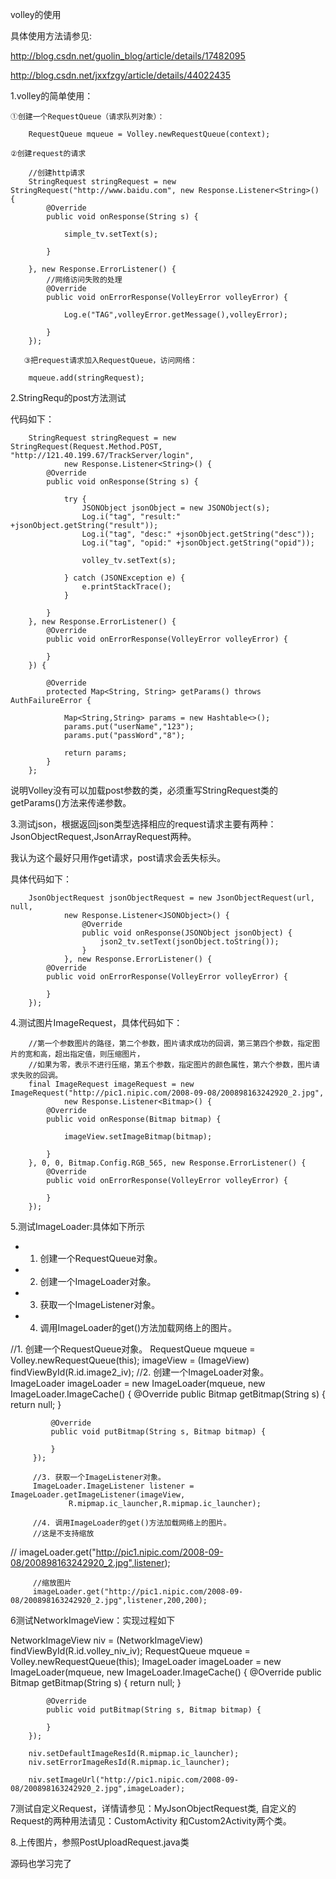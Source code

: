 volley的使用

具体使用方法请参见:

http://blog.csdn.net/guolin_blog/article/details/17482095


http://blog.csdn.net/jxxfzgy/article/details/44022435


1.volley的简单使用：

    ①创建一个RequestQueue（请求队列对象）：

        RequestQueue mqueue = Volley.newRequestQueue(context);

    ②创建request的请求

        //创建http请求
        StringRequest stringRequest = new StringRequest("http://www.baidu.com", new Response.Listener<String>() {
            @Override
            public void onResponse(String s) {

                simple_tv.setText(s);

            }

        }, new Response.ErrorListener() {
            //网络访问失败的处理
            @Override
            public void onErrorResponse(VolleyError volleyError) {

                Log.e("TAG",volleyError.getMessage(),volleyError);

            }
        });

       ③把request请求加入RequestQueue，访问网络：

        mqueue.add(stringRequest);

2.StringRequ的post方法测试

代码如下：

        StringRequest stringRequest = new StringRequest(Request.Method.POST, "http://121.40.199.67/TrackServer/login",
                new Response.Listener<String>() {
            @Override
            public void onResponse(String s) {

                try {
                    JSONObject jsonObject = new JSONObject(s);
                    Log.i("tag", "result:" +jsonObject.getString("result"));
                    Log.i("tag", "desc:" +jsonObject.getString("desc"));
                    Log.i("tag", "opid:" +jsonObject.getString("opid"));

                    volley_tv.setText(s);

                } catch (JSONException e) {
                    e.printStackTrace();
                }

            }
        }, new Response.ErrorListener() {
            @Override
            public void onErrorResponse(VolleyError volleyError) {

            }
        }) {

            @Override
            protected Map<String, String> getParams() throws AuthFailureError {

                Map<String,String> params = new Hashtable<>();
                params.put("userName","123");
                params.put("passWord","8");

                return params;
            }
        };


说明Volley没有可以加载post参数的类，必须重写StringRequest类的getParams()方法来传递参数。

3.测试json，根据返回json类型选择相应的request请求主要有两种：JsonObjectRequest,JsonArrayRequest两种。

我认为这个最好只用作get请求，post请求会丢失标头。

具体代码如下：

        JsonObjectRequest jsonObjectRequest = new JsonObjectRequest(url, null,
                new Response.Listener<JSONObject>() {
                    @Override
                    public void onResponse(JSONObject jsonObject) {
                        json2_tv.setText(jsonObject.toString());
                    }
                }, new Response.ErrorListener() {
            @Override
            public void onErrorResponse(VolleyError volleyError) {

            }
        });

4.测试图片ImageRequest，具体代码如下：

        //第一个参数图片的路径，第二个参数，图片请求成功的回调，第三第四个参数，指定图片的宽和高，超出指定值，则压缩图片，
        //如果为零，表示不进行压缩，第五个参数，指定图片的颜色属性，第六个参数，图片请求失败的回调。
        final ImageRequest imageRequest = new ImageRequest("http://pic1.nipic.com/2008-09-08/200898163242920_2.jpg",
                new Response.Listener<Bitmap>() {
            @Override
            public void onResponse(Bitmap bitmap) {

                imageView.setImageBitmap(bitmap);

            }
        }, 0, 0, Bitmap.Config.RGB_565, new Response.ErrorListener() {
            @Override
            public void onErrorResponse(VolleyError volleyError) {

            }
        });

5.测试ImageLoader:具体如下所示

 * 1. 创建一个RequestQueue对象。
 * 2. 创建一个ImageLoader对象。
 * 3. 获取一个ImageListener对象。
 * 4. 调用ImageLoader的get()方法加载网络上的图片。


  //1. 创建一个RequestQueue对象。
         RequestQueue mqueue = Volley.newRequestQueue(this);
         imageView = (ImageView) findViewById(R.id.image2_iv);
         //2. 创建一个ImageLoader对象。
         ImageLoader imageLoader = new ImageLoader(mqueue, new ImageLoader.ImageCache() {
             @Override
             public Bitmap getBitmap(String s) {
                 return null;
             }

             @Override
             public void putBitmap(String s, Bitmap bitmap) {

             }
         });

         //3. 获取一个ImageListener对象。
         ImageLoader.ImageListener listener = ImageLoader.getImageListener(imageView,
                 R.mipmap.ic_launcher,R.mipmap.ic_launcher);

         //4. 调用ImageLoader的get()方法加载网络上的图片。
         //这是不支持缩放
 //        imageLoader.get("http://pic1.nipic.com/2008-09-08/200898163242920_2.jpg",listener);

         //缩放图片
         imageLoader.get("http://pic1.nipic.com/2008-09-08/200898163242920_2.jpg",listener,200,200);

6测试NetworkImageView：实现过程如下


NetworkImageView niv = (NetworkImageView) findViewById(R.id.volley_niv_iv);
        RequestQueue mqueue = Volley.newRequestQueue(this);
        ImageLoader imageLoader = new ImageLoader(mqueue, new ImageLoader.ImageCache() {
            @Override
            public Bitmap getBitmap(String s) {
                return null;
            }

            @Override
            public void putBitmap(String s, Bitmap bitmap) {

            }
        });

        niv.setDefaultImageResId(R.mipmap.ic_launcher);
        niv.setErrorImageResId(R.mipmap.ic_launcher);

        niv.setImageUrl("http://pic1.nipic.com/2008-09-08/200898163242920_2.jpg",imageLoader);

7测试自定义Request，详情请参见：MyJsonObjectRequest类, 自定义的Request的两种用法请见：CustomActivity
和Custom2Activity两个类。

8.上传图片，参照PostUploadRequest.java类



源码也学习完了